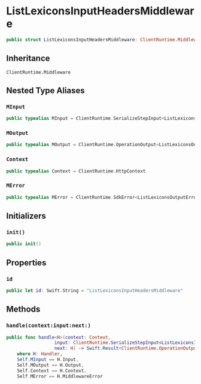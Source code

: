 # ListLexiconsInputHeadersMiddleware

``` swift
public struct ListLexiconsInputHeadersMiddleware: ClientRuntime.Middleware 
```

## Inheritance

`ClientRuntime.Middleware`

## Nested Type Aliases

### `MInput`

``` swift
public typealias MInput = ClientRuntime.SerializeStepInput<ListLexiconsInput>
```

### `MOutput`

``` swift
public typealias MOutput = ClientRuntime.OperationOutput<ListLexiconsOutputResponse>
```

### `Context`

``` swift
public typealias Context = ClientRuntime.HttpContext
```

### `MError`

``` swift
public typealias MError = ClientRuntime.SdkError<ListLexiconsOutputError>
```

## Initializers

### `init()`

``` swift
public init() 
```

## Properties

### `id`

``` swift
public let id: Swift.String = "ListLexiconsInputHeadersMiddleware"
```

## Methods

### `handle(context:input:next:)`

``` swift
public func handle<H>(context: Context,
                  input: ClientRuntime.SerializeStepInput<ListLexiconsInput>,
                  next: H) -> Swift.Result<ClientRuntime.OperationOutput<ListLexiconsOutputResponse>, MError>
    where H: Handler,
    Self.MInput == H.Input,
    Self.MOutput == H.Output,
    Self.Context == H.Context,
    Self.MError == H.MiddlewareError
```
